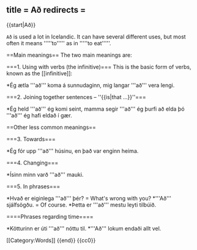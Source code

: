 title = Að
redirects =
---

{{start|Að}}

`Að` is used a lot in Icelandic. It can have several different uses, but most often it means '''''to''''' as in '''''to eat'''''.

==Main meanings==
The two main meanings are:

===1. Using with verbs (the infinitive)===
This is the basic form of verbs, known as the [[infinitive]]:

*Ég ætla '''að''' koma á sunnudaginn, mig langar '''að''' vera lengi.

===2. Joining together sentences – ''{{is|that ...}}''===

*Ég held '''að''' ég komi seint, mamma segir '''að''' ég þurfi að elda þó '''að''' ég hafi eldað í gær.

==Other less common meanings==

===3. Towards===

*Ég fór upp '''að''' húsinu, en það var enginn heima.

===4. Changing===

*Ísinn minn varð '''að''' mauki.

===5. In phrases===

*Hvað er eiginlega '''að''' þér? = What's wrong with you?
*'''Að''' sjálfsögðu. = Of course.
*Þetta er '''að''' mestu leyti tilbúið.

====Phrases regarding time====

*Kötturinn er úti '''að''' nóttu til.
*'''Að''' lokum endaði allt vel.

[[Category:Words]]
{{end}}
<noinclude>{{cc0}}</noinclude>